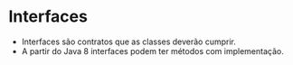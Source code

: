 # Interfaces
* Interfaces são contratos que as classes deverão cumprir.
* A partir do Java 8 interfaces podem ter métodos com implementação.